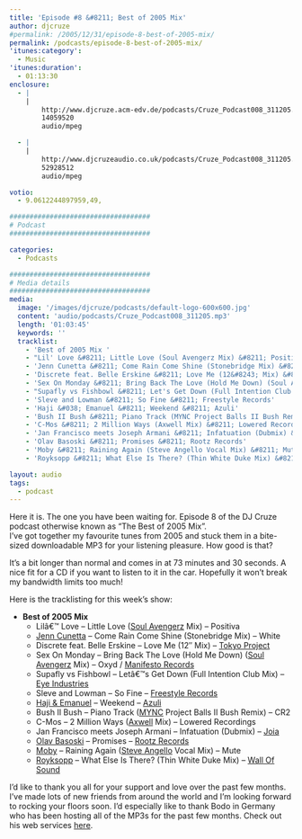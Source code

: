 ```yaml
---
title: 'Episode #8 &#8211; Best of 2005 Mix'
author: djcruze
#permalink: /2005/12/31/episode-8-best-of-2005-mix/
permalink: /podcasts/episode-8-best-of-2005-mix/
'itunes:category':
  - Music
'itunes:duration':
  - 01:13:30
enclosure:
  - |
    |
        http://www.djcruze.acm-edv.de/podcasts/Cruze_Podcast008_311205.mp3
        14059520
        audio/mpeg

  - |
    |
        http://www.djcruzeaudio.co.uk/podcasts/Cruze_Podcast008_311205.mp3
        52928512
        audio/mpeg

votio:
  - 9.0612244897959,49,

###################################
# Podcast
###################################

categories:
  - Podcasts

###################################
# Media details
###################################
media:
  image: '/images/djcruze/podcasts/default-logo-600x600.jpg'
  content: 'audio/podcasts/Cruze_Podcast008_311205.mp3'
  length: '01:03:45'
  keywords: ''
  tracklist:
    - 'Best of 2005 Mix '
    - "Lil' Love &#8211; Little Love (Soul Avengerz Mix) &#8211; Positiva"
    - 'Jenn Cunetta &#8211; Come Rain Come Shine (Stonebridge Mix) &#8211; White'
    - 'Discrete feat. Belle Erskine &#8211; Love Me (12&#8243; Mix) &#8211; Tokyo Project'
    - 'Sex On Monday &#8211; Bring Back The Love (Hold Me Down) (Soul Avengerz Mix) &#8211; Oxyd / Manifesto Records]'
    - "Supafly vs Fishbowl &#8211; Let's Get Down (Full Intention Club Mix) &#8211; Eye Industries"
    - 'Sleve and Lowman &#8211; So Fine &#8211; Freestyle Records'
    - 'Haji &#038; Emanuel &#8211; Weekend &#8211; Azuli'
    - 'Bush II Bush &#8211; Piano Track (MYNC Project Balls II Bush Remix) &#8211; CR2'
    - 'C-Mos &#8211; 2 Million Ways (Axwell Mix) &#8211; Lowered Recordings'
    - 'Jan Francisco meets Joseph Armani &#8211; Infatuation (Dubmix) &#8211; Joia'
    - 'Olav Basoski &#8211; Promises &#8211; Rootz Records'
    - 'Moby &#8211; Raining Again (Steve Angello Vocal Mix) &#8211; Mute'
    - 'Royksopp &#8211; What Else Is There? (Thin White Duke Mix) &#8211; Wall Of Sound'

layout: audio
tags:
  - podcast
---
```


Here it is. The one you have been waiting for. Episode 8 of the DJ Cruze podcast otherwise known as &#8220;The Best of 2005 Mix&#8221;.  
I&#8217;ve got together my favourite tunes from 2005 and stuck them in a bite-sized downloadable MP3 for your listening pleasure. How good is that?

It&#8217;s a bit longer than normal and comes in at 73 minutes and 30 seconds. A nice fit for a CD if you want to listen to it in the car. Hopefully it won&#8217;t break my bandwidth limits too much!

Here is the tracklisting for this week&#8217;s show:

- **Best of 2005 Mix**
  - Lilâ€™ Love &#8211; Little Love ([Soul Avengerz][3] Mix) &#8211; Positiva
  - [Jenn Cunetta][4] &#8211; Come Rain Come Shine (Stonebridge Mix) &#8211; White
  - Discrete feat. Belle Erskine &#8211; Love Me (12&#8243; Mix) &#8211; [Tokyo Project][5]
  - Sex On Monday &#8211; Bring Back The Love (Hold Me Down) ([Soul Avengerz][3] Mix) &#8211; Oxyd / [Manifesto Records][6]
  - Supafly vs Fishbowl &#8211; Letâ€™s Get Down (Full Intention Club Mix) &#8211; [Eye Industries][7]
  - Sleve and Lowman &#8211; So Fine &#8211; [Freestyle Records][8]
  - [Haji &#038; Emanuel][9] &#8211; Weekend &#8211; [Azuli][10]
  - Bush II Bush &#8211; Piano Track ([MYNC][11] Project Balls II Bush Remix) &#8211; CR2
  - C-Mos &#8211; 2 Million Ways ([Axwell][12] Mix) &#8211; Lowered Recordings
  - Jan Francisco meets Joseph Armani &#8211; Infatuation (Dubmix) &#8211; [Joia][13]
  - [Olav Basoski][14] &#8211; Promises &#8211; [Rootz Records][15]
  - [Moby][16] &#8211; Raining Again ([Steve Angello][17] Vocal Mix) &#8211; Mute
  - [Royksopp][18] &#8211; What Else Is There? (Thin White Duke Mix) &#8211; [Wall Of Sound][19]

I&#8217;d like to thank you all for your support and love over the past few months. I&#8217;ve made lots of new friends from around the world and I&#8217;m looking forward to rocking your floors soon. I&#8217;d especially like to thank Bodo in Germany who has been hosting all of the MP3s for the past few months. Check out his web services [here][20].

[1]: http://www.djcruzeaudio.co.uk/podcasts/Cruze_Podcast008_311205.mp3
[2]: http://www.djcruze.co.uk/cms/podcasts/feed/rss2
[3]: http://www.soulavengerz.com/
[4]: http://www.JennCunetta.com/
[5]: http://www.tokyoproject.com/
[6]: http://www.manifesto-records.com/
[7]: http://www.eyeindustries.com/
[8]: http://www.freestylerecords.co.uk/
[9]: http://www.biglovemusic.co.uk/
[10]: http://azuli.com/
[11]: http://www.myncproject.com/
[12]: http://www.axwell.co.uk/
[13]: http://www.joiarecords.com/
[14]: http://www.olavbasoski.nl/
[15]: http://www.rootzrecords.nl/
[16]: http://www.moby.com/
[17]: http://www.sizerecords.com/
[18]: http://www.royksopp.com
[19]: http://www.wallofsound.net
[20]: http://www.acm-edv.de/
